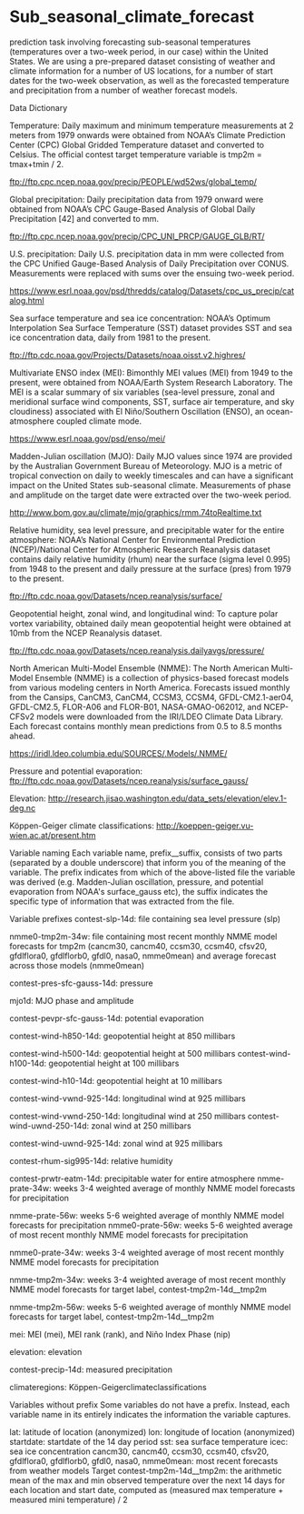 # Sub_seasonal_climate_forecast

prediction task involving forecasting sub-seasonal temperatures (temperatures over a two-week period, in our case) within the United States. We are using a pre-prepared dataset consisting of weather and climate information for a number of US locations, for a number of start dates for the two-week observation, as well as the forecasted temperature and precipitation from a number of weather forecast models.

Data Dictionary

Temperature: Daily maximum and minimum temperature measurements at 2 meters from 1979 onwards were obtained from NOAA’s Climate Prediction Center (CPC) Global Gridded Temperature dataset and converted to Celsius. The official contest target temperature variable is tmp2m = tmax+tmin / 2.

ftp://ftp.cpc.ncep.noaa.gov/precip/PEOPLE/wd52ws/global_temp/

Global precipitation: Daily precipitation data from 1979 onward were obtained from NOAA’s CPC Gauge-Based Analysis of Global Daily Precipitation [42] and converted to mm.

ftp://ftp.cpc.ncep.noaa.gov/precip/CPC_UNI_PRCP/GAUGE_GLB/RT/

U.S. precipitation: Daily U.S. precipitation data in mm were collected from the CPC Unified Gauge-Based Analysis of Daily Precipitation over CONUS. Measurements were replaced with sums over the ensuing two-week period.

https://www.esrl.noaa.gov/psd/thredds/catalog/Datasets/cpc_us_precip/catalog.html

Sea surface temperature and sea ice concentration: NOAA’s Optimum Interpolation Sea Surface Temperature (SST) dataset provides SST and sea ice concentration data, daily from 1981 to the present.

ftp://ftp.cdc.noaa.gov/Projects/Datasets/noaa.oisst.v2.highres/

Multivariate ENSO index (MEI): Bimonthly MEI values (MEI) from 1949 to the present, were obtained from NOAA/Earth System Research Laboratory. The MEI is a scalar summary of six variables (sea-level pressure, zonal and meridional surface wind components, SST, surface air temperature, and sky cloudiness) associated with El Niño/Southern Oscillation (ENSO), an ocean-atmosphere coupled climate mode.

https://www.esrl.noaa.gov/psd/enso/mei/

Madden-Julian oscillation (MJO): Daily MJO values since 1974 are provided by the Australian Government Bureau of Meteorology. MJO is a metric of tropical convection on daily to weekly timescales and can have a significant impact on the United States sub-seasonal climate. Measurements of phase and amplitude on the target date were extracted over the two-week period.

http://www.bom.gov.au/climate/mjo/graphics/rmm.74toRealtime.txt

Relative humidity, sea level pressure, and precipitable water for the entire atmosphere: NOAA’s National Center for Environmental Prediction (NCEP)/National Center for Atmospheric Research Reanalysis dataset contains daily relative humidity (rhum) near the surface (sigma level 0.995) from 1948 to the present and daily pressure at the surface (pres) from 1979 to the present.

ftp://ftp.cdc.noaa.gov/Datasets/ncep.reanalysis/surface/

Geopotential height, zonal wind, and longitudinal wind: To capture polar vortex variability, obtained daily mean geopotential height were obtained at 10mb from the NCEP Reanalysis dataset.

ftp://ftp.cdc.noaa.gov/Datasets/ncep.reanalysis.dailyavgs/pressure/

North American Multi-Model Ensemble (NMME): The North American Multi-Model Ensemble (NMME) is a collection of physics-based forecast models from various modeling centers in North America. Forecasts issued monthly from the Cansips, CanCM3, CanCM4, CCSM3, CCSM4, GFDL-CM2.1-aer04, GFDL-CM2.5, FLOR-A06 and FLOR-B01, NASA-GMAO-062012, and NCEP-CFSv2 models were downloaded from the IRI/LDEO Climate Data Library. Each forecast contains monthly mean predictions from 0.5 to 8.5 months ahead.

https://iridl.ldeo.columbia.edu/SOURCES/.Models/.NMME/

Pressure and potential evaporation: ftp://ftp.cdc.noaa.gov/Datasets/ncep.reanalysis/surface_gauss/

Elevation: http://research.jisao.washington.edu/data_sets/elevation/elev.1-deg.nc

Köppen-Geiger climate classifications: http://koeppen-geiger.vu-wien.ac.at/present.htm

Variable naming
Each variable name, prefix__suffix, consists of two parts (separated by a double underscore) that inform you of the meaning of the variable. The prefix indicates from which of the above-listed file the variable was derived (e.g. Madden-Julian oscillation, pressure, and potential evaporation from NOAA's surface_gauss etc), the suffix indicates the specific type of information that was extracted from the file.

Variable prefixes
contest-slp-14d: file containing sea level pressure (slp)

nmme0-tmp2m-34w: file containing most recent monthly NMME model forecasts for tmp2m (cancm30,
cancm40, ccsm30, ccsm40, cfsv20, gfdlflora0, gfdlflorb0, gfdl0, nasa0,
nmme0mean) and average forecast across those models (nmme0mean)

contest-pres-sfc-gauss-14d: pressure

mjo1d: MJO phase and amplitude

contest-pevpr-sfc-gauss-14d: potential evaporation

contest-wind-h850-14d: geopotential height at 850 millibars

contest-wind-h500-14d: geopotential height at 500 millibars
contest-wind-h100-14d: geopotential height at 100 millibars

contest-wind-h10-14d: geopotential height at 10 millibars

contest-wind-vwnd-925-14d: longitudinal wind at 925 millibars

contest-wind-vwnd-250-14d: longitudinal wind at 250 millibars
contest-wind-uwnd-250-14d: zonal wind at 250 millibars

contest-wind-uwnd-925-14d: zonal wind at 925 millibars

contest-rhum-sig995-14d: relative humidity

contest-prwtr-eatm-14d: precipitable water for entire atmosphere
nmme-prate-34w: weeks 3-4 weighted average of monthly NMME model forecasts for precipitation

nmme-prate-56w: weeks 5-6 weighted average of monthly NMME model forecasts for precipitation
nmme0-prate-56w: weeks 5-6 weighted average of most recent monthly NMME model forecasts for precipitation

nmme0-prate-34w: weeks 3-4 weighted average of most recent monthly NMME model forecasts for precipitation

nmme-tmp2m-34w: weeks 3-4 weighted average of most recent monthly NMME model forecasts for target label, contest-tmp2m-14d__tmp2m

nmme-tmp2m-56w: weeks 5-6 weighted average of monthly NMME model forecasts for target label, contest-tmp2m-14d__tmp2m

mei: MEI (mei), MEI rank (rank), and Niño Index Phase (nip)

elevation: elevation

contest-precip-14d: measured precipitation

climateregions: Köppen-Geigerclimateclassifications

Variables without prefix
Some variables do not have a prefix. Instead, each variable name in its entirely indicates the information the variable captures.

lat: latitude of location (anonymized)
lon: longitude of location (anonymized)
startdate: startdate of the 14 day period
sst: sea surface temperature
icec: sea ice concentration
cancm30, cancm40, ccsm30, ccsm40, cfsv20, gfdlflora0, gfdlflorb0, gfdl0, nasa0, nmme0mean: most recent forecasts from weather models
Target
contest-tmp2m-14d__tmp2m: the arithmetic mean of the max and min observed temperature over the next 14 days for each location and start date, computed as (measured max temperature + measured mini temperature) / 2
